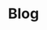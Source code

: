 ---
title: Blog
layout: archives
slug: blog
# image: article-icon.svg
menu:
    main:
        name: Blog
        weight: 4
        params:
            icon: article-icon
---